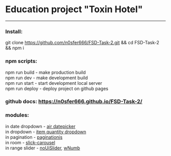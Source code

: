 # Education project "Toxin Hotel"
---
### Install:
git clone https://github.com/n0sfer666/FSD-Task-2.git && cd FSD-Task-2 && npm i
### npm scripts:
npm run build - make production build  
npm run dev - make development build  
npm run start - start development local server  
npm run deploy - deploy project on github pages  
### github docs: https://n0sfer666.github.io/FSD-Task-2/
### modules:
in date dropdown - [air datepicker](http://t1m0n.name/air-datepicker/docs/index-ru.html)  
in dropdown - [item quantity dropdown](https://github.com/reservamos/item-quantity-dropdown)  
in pagination - [paginationjs](https://github.com/superRaytin/paginationjs)  
in room - [slick-carousel](https://kenwheeler.github.io/slick/)  
in range slider - [noUiSlider](https://refreshless.com/nouislider/), [wNumb](https://refreshless.com/wnumb/)  
